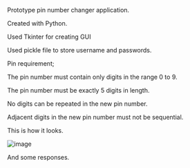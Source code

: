 Prototype pin number changer application.

Created with Python.

Used Tkinter for creating GUI

Used pickle file to store username and passwords.

Pin requirement;

   The pin number must contain only digits in the range 0 to 9.

   The pin number must be exactly 5 digits in length.

   No digits can be repeated in the new pin number.

   Adjacent digits in the new pin number must not be sequential.
   
This is how it looks. 
   
   
   ![image](https://user-images.githubusercontent.com/37284591/40869052-a3312340-6668-11e8-899a-126529b80314.png)
   
And some responses. 

	

              
	
	

